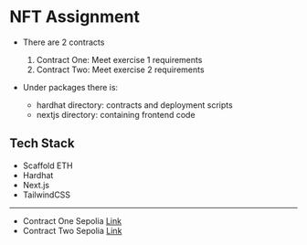 # NFT Assignment

- There are 2 contracts

  1. Contract One: Meet exercise 1 requirements
  2. Contract Two: Meet exercise 2 requirements

- Under packages there is:
  - hardhat directory: contracts and deployment scripts
  - nextjs directory: containing frontend code

## Tech Stack

- Scaffold ETH
- Hardhat
- Next.js
- TailwindCSS
---
- Contract One Sepolia [Link](https://sepolia.etherscan.io/address/0x774F270E0C4515F62217c9adE5c46dDee4fbd714)
- Contract Two Sepolia [Link](https://sepolia.etherscan.io/address/0xa2b736f4fbee2e2332ac2880d9b932c49eb1fe01)
